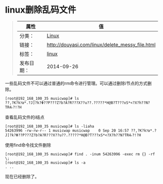 # linux删除乱码文件

>|  属性  |  值  |
>| ----- | ----- |
>| 分类： | [Linux](http://douyasi.com/category/linux/) |
>| 链接： | http://douyasi.com/linux/delete_messy_file.html |
>| 标签： | [linux](http://douyasi.com/tag/linux)  |
>| 发布日期： | 2014-09-26 |

一些乱码文件不可以通过普通的rm命令进行管理。可以通过删除i节点的方式删除。

```shell
[root@192_168_100_35 musicwap]# ls
??,?K?k?ͨa*.?J]?k?Φ??P???Z?b?A?R???X??u??.?????*H@B?T???xS*<?X?h??N?TR4˫?!?H
```

查看乱码文件的i结点

```shell
[root@192_168_100_35 musicwap]# ls -liaha
54263996 -rw-rw-r-- 1 musicwap musicwap    0 Sep 20 16:57 ??,?K?k?ͨa*.?J]?k?Φ??P???Z?b?A?R???X??u??.?????*H@B?T???xS*<?X?h??N?TR4˫?!?H
```

使用find命令找文件删除

```
[root@192_168_100_35 musicwap]# find . -inum 54263996 -exec rm {} -rf \;
[root@192_168_100_35 musicwap]# ls -a
. ..
```

现在已经删除了。